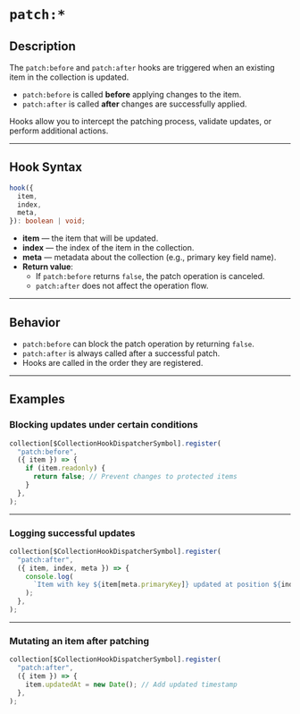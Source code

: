 # `patch:*`

## Description

The `patch:before` and `patch:after` hooks are triggered when an existing item in the collection is updated.

- `patch:before` is called **before** applying changes to the item.
- `patch:after` is called **after** changes are successfully applied.

Hooks allow you to intercept the patching process, validate updates, or perform additional actions.

---

## Hook Syntax

```ts
hook({
  item,
  index,
  meta,
}): boolean | void;
```

- **item** — the item that will be updated.
- **index** — the index of the item in the collection.
- **meta** — metadata about the collection (e.g., primary key field name).
- **Return value**:
  - If `patch:before` returns `false`, the patch operation is canceled.
  - `patch:after` does not affect the operation flow.

---

## Behavior

- `patch:before` can block the patch operation by returning `false`.
- `patch:after` is always called after a successful patch.
- Hooks are called in the order they are registered.

---

## Examples

### Blocking updates under certain conditions

```ts
collection[$CollectionHookDispatcherSymbol].register(
  "patch:before",
  ({ item }) => {
    if (item.readonly) {
      return false; // Prevent changes to protected items
    }
  },
);
```

---

### Logging successful updates

```ts
collection[$CollectionHookDispatcherSymbol].register(
  "patch:after",
  ({ item, index, meta }) => {
    console.log(
      `Item with key ${item[meta.primaryKey]} updated at position ${index}`,
    );
  },
);
```

---

### Mutating an item after patching

```ts
collection[$CollectionHookDispatcherSymbol].register(
  "patch:after",
  ({ item }) => {
    item.updatedAt = new Date(); // Add updated timestamp
  },
);
```

